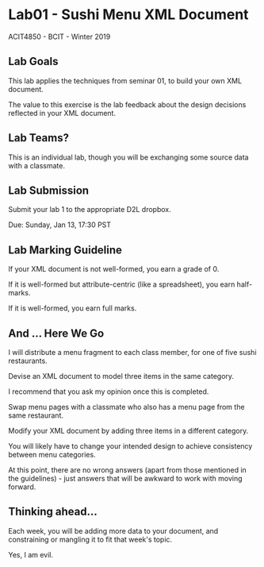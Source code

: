 # Lab01 - Sushi Menu XML Document
ACIT4850 - BCIT - Winter 2019

## Lab Goals

This lab applies the techniques from seminar 01, to build your own
XML document.

The value to this exercise is the lab feedback about the design
decisions reflected in your XML document.

## Lab Teams?

This is an individual lab, though you will be exchanging some source
data with a classmate.

## Lab Submission

Submit your lab 1 to the appropriate D2L dropbox.

Due: Sunday, Jan 13, 17:30 PST

## Lab Marking Guideline

If your XML document is not well-formed, you earn a grade of 0.

If it is well-formed but attribute-centric (like a spreadsheet),
you earn half-marks.

If it is well-formed, you earn full marks.

## And ... Here We Go

I will distribute a menu fragment to each class member,
for one of five sushi restaurants.

Devise an XML document to model three items in the
same category.

I recommend that you ask my opinion once this is completed.

Swap menu pages with a classmate who also has a menu page
from the same restaurant.

Modify your XML document by adding three items in a
different category.

You will likely have to change your intended design
to achieve consistency between menu categories.

At this point, there are no wrong answers (apart from those
mentioned in the guidelines) - just answers that will
be awkward to work with moving forward.

## Thinking ahead...

Each week, you will be adding more data to your document,
and constraining or mangling it to fit that week's topic.

Yes, I am evil.
